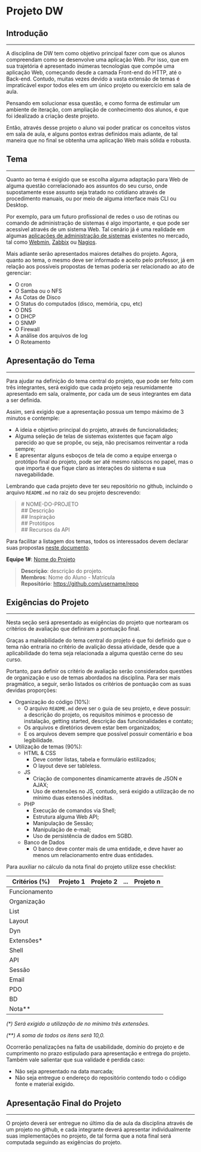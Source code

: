 # Projeto DW

## Introdução
---

A disciplina de DW tem como objetivo principal fazer com que os alunos compreendam como se desenvolve uma aplicação Web. Por isso, que em sua trajetória é apresentado inúmeras tecnologias que compõe uma aplicação Web, começando desde a camada Front-end do HTTP, até o Back-end. Contudo, muitas vezes devido a vasta extensão de temas é impraticável expor todos eles em um único projeto ou exercício em sala de aula.

Pensando em solucionar essa questão, e como forma de estimular um ambiente de iteração, com ampliação de conhecimento dos alunos, é que foi idealizado a criação deste projeto.

Então, através desse projeto o aluno vai poder praticar os conceitos vistos em sala de aula, e alguns pontos extras definidos mais adiante, de tal maneira que no final se obtenha uma aplicação Web mais sólida e robusta.

## Tema
---

Quanto ao tema é exigido que se escolha alguma adaptação para Web de alguma questão correlacionado aos assuntos do seu curso, onde supostamente esse assunto seja tratado no cotidiano através de procedimento manuais, ou por meio de alguma interface mais CLI ou Desktop.

Por exemplo, para um futuro profissional de redes o uso de rotinas ou comando de administração de sistemas é algo importante, e que pode ser acessível através de um sistema Web. Tal cenário já é uma realidade em algumas [aplicações de administração de sistemas](https://github.com/n1trux/awesome-sysadmin) existentes no mercado, tal como [Webmin](http://www.webmin.com/), [Zabbix](http://www.zabbix.com/) ou [Nagios](https://www.nagios.org/).

Mais adiante serão apresentados maiores detalhes do projeto. Agora, quanto ao tema, o mesmo deve ser informado e aceito pelo professor, já em relação aos possíveis propostas de temas poderia ser relacionado ao ato de gerenciar:

* O cron
* O Samba ou o NFS
* As Cotas de Disco
* O Status do computados (disco, memória, cpu, etc)
* O DNS
* O DHCP
* O SNMP
* O Firewall
* A análise dos arquivos de log
* O Roteamento

## Apresentação do Tema
---

Para ajudar na definição do tema central do projeto, que pode ser feito com três integrantes, será exigido que cada projeto seja resumidamente apresentado em sala, oralmente, por cada um de seus integrantes em data a ser definida.

Assim, será exigido que a apresentação possua um tempo máximo de 3 minutos e contemple:

* A ideia e objetivo principal do projeto, através de funcionalidades;
* Alguma seleção de telas de sistemas existentes que façam algo parecido ao que se propõe, ou seja, não precisamos reinventar a roda sempre;
* E apresentar alguns esboços de tela de como a equipe enxerga o protótipo final do projeto, pode ser até mesmo rabiscos no papel, mas o que importa é que fique claro as interações do sistema e sua navegabilidade.

Lembrando que cada projeto deve ter seu repositório no github, incluindo o arquivo `README.md` no raiz do seu projeto descrevendo:

> &#35; NOME-DO-PROJETO<br>
> &#35;&#35; Descrição<br>
> &#35;&#35; Inspiração<br>
> &#35;&#35; Protótipos<br>
> &#35;&#35; Recursos da API

Para facilitar a listagem dos temas, todos os interessados devem declarar suas propostas [neste documento](https://padlet.com/lucachaves/projetodw20181).

**Equipe 1#**: [Nome do Projeto](https://github.com/username/repo)

> <b>Descrição</b>: descrição do projeto.<br>
> <b>Membros</b>: Nome do Aluno - Matrícula<br>
> <b>Repositório</b>: https://github.com/username/repo

## Exigências do Projeto
---

Nesta seção será apresentado as exigências do projeto que nortearam os critérios de avaliação que definiram a pontuação final.

Graças a maleabilidade do tema central do projeto é que foi definido que o tema não entraria no critério de avalição dessa atividade, desde que a aplicabilidade do tema seja relacionada a alguma questão cerne do seu curso.

Portanto, para definir os critério de avaliação serão considerados questões de organização e uso de temas abordados na disciplina. Para ser mais pragmático, a seguir, serão listados os critérios de pontuação com as suas devidas proporções:

* Organização do código (10%):
  - O arquivo `README.md` deve ser o guia de seu projeto, e deve possuir: a descrição do projeto, os requisitos mínimos e processo de instalação, getting started, descrição das funcionalidades e contato;
  - Os arquivos e diretórios devem estar bem organizados;
  - E os arquivos devem sempre que possível possuir comentário e boa legibilidade.
* Utilização de temas (90%):
  - HTML & CSS
    - Deve conter listas, tabela e formulário estilizados;
    - O layout deve ser tableless.
  - JS
    - Criação de componentes dinamicamente através de JSON e AJAX;
    - Uso de extensões no JS, contudo, será exigido a utilização de no mínimo duas extensões inéditas.
  - PHP
    - Execução de comandos via Shell;
    - Estrutura alguma Web API;
    - Manipulação de Sessão;
    - Manipulação de e-mail;
    - Uso de persistência de dados em SGBD.
  - Banco de Dados
    - O banco deve conter mais de uma entidade, e deve haver ao menos um relacionamento entre duas entidades.

Para auxiliar no cálculo da nota final do projeto utilize esse checklist:

Critérios (%)  | Projeto 1 | Projeto 2 | ... | Projeto n
-------------- | --------- | --------- | --- | ---------
Funcionamento | | | |
Organização | | | |
List | | | |
Layout | | | |
Dyn | | | |
Extensões* | | | |
Shell | | | |
API | | | |
Sessão | | | |
Email | | | |
PDO | | | |
BD | | | |
Nota** | | | |

*(\*) Será exigido a utilização de no mínimo três extensões.*

*(\*\*) A soma de todos os itens será 10,0.*

Ocorrerão penalizações na falta de usabilidade, domínio do projeto e de cumprimento no prazo estipulado para apresentação e entrega do projeto. Também vale salientar que sua validade é perdida caso:

  * Não seja apresentado na data marcada;
  * Não seja entregue o endereço do repositório contendo todo o código fonte e material exigido.

## Apresentação Final do Projeto
---

O projeto deverá ser entregue no último dia de aula da disciplina através de um projeto no github, e cada integrante deverá apresentar individualmente suas implementações no projeto,  de tal forma que a nota final será computada seguindo as exigências do projeto.
